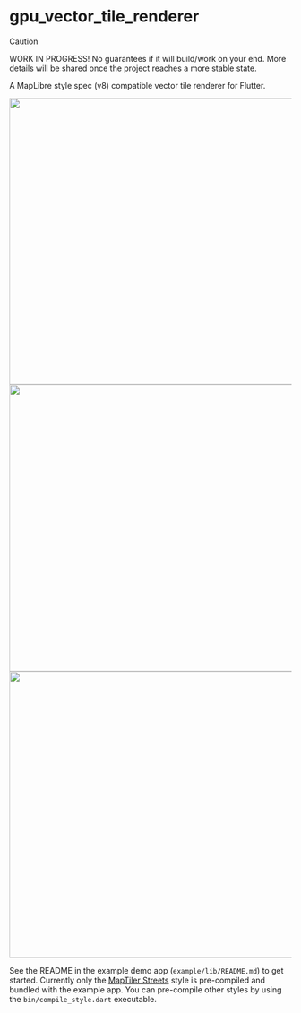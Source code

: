 # gpu_vector_tile_renderer

> [!CAUTION]
> WORK IN PROGRESS! No guarantees if it will build/work on your end. More details will be shared once the project reaches a more stable state.

A MapLibre style spec (v8) compatible vector tile renderer for Flutter.

<p float="left">
  <img width="512" src="https://github.com/user-attachments/assets/1f5faf62-514b-46d2-be99-b058f2f4248f" />
  <img width="512" src="https://github.com/user-attachments/assets/cd8e6d1b-bb99-4f76-be34-843fecfda8fc" />
  <img width="512" src="https://github.com/user-attachments/assets/fc63eac8-959c-4be6-89bd-2bb0ef82970c" />
</p>

See the README in the example demo app (`example/lib/README.md`) to get started. Currently only the [MapTiler Streets](https://www.maptiler.com/maps/streets/) style is pre-compiled and bundled with the example app. You can pre-compile other styles by using the `bin/compile_style.dart` executable.

